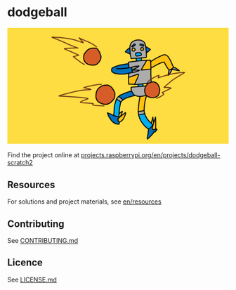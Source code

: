 # dodgeball

![dodgeball](/en/images/banner.png)

Find the project online at [projects.raspberrypi.org/en/projects/dodgeball-scratch2](https://projects.raspberrypi.org/en/projects/dodgeball-scratch2)

## Resources
For solutions and project materials, see [en/resources](https://github.com/raspberrypilearning/dodgeball-scratch2/tree/master/en/resources)

## Contributing
See [CONTRIBUTING.md](CONTRIBUTING.md)

## Licence
 See [LICENSE.md](LICENSE.md)